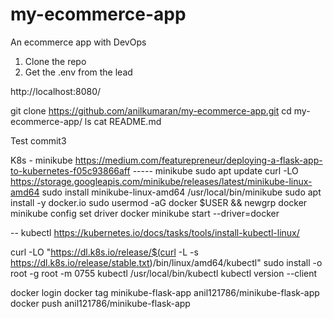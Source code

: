 # my-ecommerce-app
An ecommerce app with DevOps

1. Clone the repo
2. Get the .env from the lead

http://localhost:8080/


<!--  -->
git clone https://github.com/anilkumaran/my-ecommerce-app.git
cd my-ecommerce-app/
ls
cat README.md

Test commit3



K8s - minikube https://medium.com/featurepreneur/deploying-a-flask-app-to-kubernetes-f05c93866aff
----- minikube
sudo apt update
curl -LO https://storage.googleapis.com/minikube/releases/latest/minikube-linux-amd64
sudo install minikube-linux-amd64 /usr/local/bin/minikube
sudo apt install -y docker.io
sudo usermod -aG docker $USER && newgrp docker
minikube config set driver docker
minikube start --driver=docker


-- kubectl https://kubernetes.io/docs/tasks/tools/install-kubectl-linux/

curl -LO "https://dl.k8s.io/release/$(curl -L -s https://dl.k8s.io/release/stable.txt)/bin/linux/amd64/kubectl"
sudo install -o root -g root -m 0755 kubectl /usr/local/bin/kubectl
kubectl version --client


docker login
docker tag minikube-flask-app anil121786/minikube-flask-app
docker push anil121786/minikube-flask-app